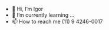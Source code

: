 - 👋 Hi, I’m Igor 
- 🌱 I’m currently learning ...
- 📫 How to reach me (11) 9 4246-0017

<!---
Igbooy/Igbooy is a ✨ special ✨ repository because its `README.md` (this file) appears on your GitHub profile.
You can click the Preview link to take a look at your changes.
--->
